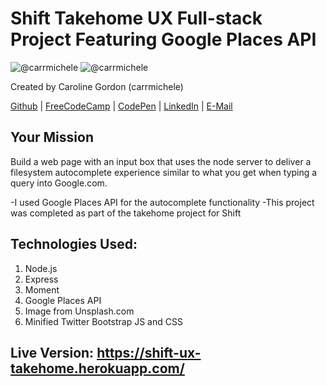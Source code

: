 # Shift Takehome UX Full-stack Project Featuring Google Places API
![@carrmichele](http://image-store.slidesharecdn.com/06b4c956-530e-4927-ad6f-4614112c6b7f-large.png)
![@carrmichele](http://image-store.slidesharecdn.com/d406b338-d2c5-4a73-84f1-62547586b78d-large.png)

Created by Caroline Gordon (carrmichele)

[Github](https://github.com/carrmichele) | [FreeCodeCamp](http://www.freecodecamp.com/carrmichele) | [CodePen](http://codepen.io/caromichel/) | [LinkedIn](https://www.linkedin.com/in/carolinemgordon) | [E-Mail](mailto:karoline.gdn@gmail.com)

## Your Mission

Build a web page with an input box that uses the node server to deliver a
filesystem autocomplete experience similar to what you get when typing a query into Google.com.

-I used Google Places API for the autocomplete functionality
-This project was completed as part of the takehome project for Shift

## Technologies Used:

1. Node.js
2. Express
3. Moment
4. Google Places API
5. Image from Unsplash.com
6. Minified Twitter Bootstrap JS and CSS

## Live Version: https://shift-ux-takehome.herokuapp.com/

